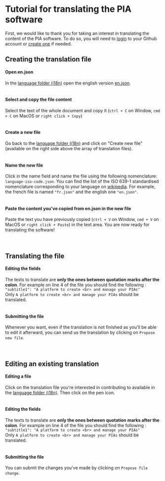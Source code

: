 # Tutorial for translating the PIA software

First, we would like to thank you for taking an interest in translating the content of the PIA software. To do so, you will need to [login](https://github.com/login?return_to=%2Fjoin%3Fsource%3Dheader-home "Login to your Github Account") to your Github account or [create one](https://github.com/join?source=header-home "Create Github Account") if needed.  

## Creating the translation file
#### Open en.json
In the [language folder (i18n)](https://github.com/LINCnil/pia/tree/master/src/assets/i18n "Language folder") open the english version [en.json](https://github.com/LINCnil/pia/blob/master/src/assets/i18n/en.json "en.json").
<br><br>

#### Select and copy the file content
Select the text of the whole document and copy it (`ctrl + C` on Window, `cmd + C` on MacOS or `right click + Copy`)
<br><br>

#### Create a new file
Go back to the [language folder (i18n)](https://github.com/LINCnil/pia/tree/master/src/assets/i18n "Language folder") and click on "Create new file" (available on the right side above the array of translation files).
<br><br>

#### Name the new file
Click in the name field and name the file using the following nomenclature: `language-iso-code.json`. You can find the list of the ISO 639-1 standardised nomenclature corresponding to your language on [wikipedia](https://en.wikipedia.org/wiki/List_of_ISO_639-1_codes "en.json"). For example, the french file is named `"fr.json"` and the english one `"en.json"`.
<br><br>

#### Paste the content you've copied from en.json in the new file
Paste the text you have previously copied (`ctrl + V` on Window, `cmd + V` on MacOS or `right click + Paste`) in the text area. You are now ready for translating the software! 
<br><br><br>

## Translating the file
#### Editing the fields
The texts to translate are __only the ones between quotation marks after the colon__. For example on line 4 of the file you should find the following :<br>
`"subtitle1": "A platform to create <br> and manage your PIAs"`<br>
Only `A platform to create <br> and manage your PIAs` should be translated.
<br><br>

#### Submitting the file
Whenever you want, even if the translation is not finished as you'll be able to edit it afterward, you can send us the translation by clicking on `Propose new file`.
<br><br><br>

## Editing an existing translation
#### Editing a file
Click on the translation file you're interested in contributing to available in the [language folder (i18n)](https://github.com/LINCnil/pia/tree/master/src/assets/i18n "Language folder"). Then click on the pen icon.
<br><br>

#### Editing the fields
The texts to translate are __only the ones between quotation marks after the colon__. For example on line 4 of the file you should find the following :<br>
`"subtitle1": "A platform to create <br> and manage your PIAs"`<br>
Only `A platform to create <br> and manage your PIAs` should be translated.
<br><br>

#### Submitting the file
You can submit the changes you've made by clicking on `Propose file change`.
<br><br>
